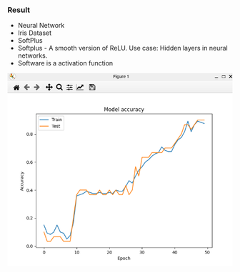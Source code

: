 ### Result
* Neural Network
* Iris Dataset
* SoftPlus
* Softplus - A smooth version of ReLU. Use case: Hidden layers in neural networks.
* Software is a activation function 

<img src='result.png' />

